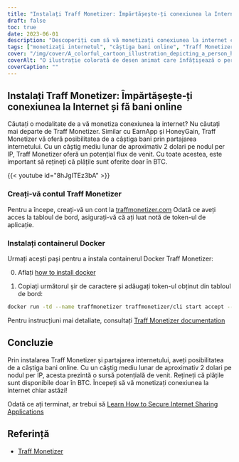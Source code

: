 ```yaml
---
title: "Instalați Traff Monetizer: Împărtășește-ți conexiunea la Internet și fă bani online"
draft: false
toc: true
date: 2023-06-01
description: "Descoperiți cum să vă monetizați conexiunea la internet cu Traff Monetizer și să câștigați bani fără efort, oferind un potențial flux de venit prin partajarea internetului dumneavoastră."
tags: ["monetizați internetul", "câștiga bani online", "Traff Monetizer", "partajarea conexiunii la internet", "venituri pasive", "Plăți BTC", "câștiga de acasă", "partajarea pe internet", "oportunități de câștiguri online", "câștiga cu Traff Monetizer", "platformă de monetizare", "face bani de pe internet", "câștiga venituri pasive", "monetizarea internetului", "câștiga bitcoin", "partajați internetul nefolosit", "flux de venit pe internet", "câștigați cu containerul Docker", "potențial de câștig online", "rețea de partajare pe internet", "câștig cu nod per IP", "venit pe internet", "Câștig BTC", "venituri din internet", "câștigați prin partajarea pe internet", "Tutorial Traff Monetizer", "ghid de monetizare pe internet", "câștig cu conexiune la internet", "Crearea contului Traff Monetizer", "Instalarea Traff Monetizer Docker"]
cover: "/img/cover/A_colorful_cartoon_illustration_depicting_a_person_holding.png"
coverAlt: "O ilustrație colorată de desen animat care înfățișează o persoană care ține în mână un glob cu linii de rețea care conectează diverse dispozitive, reprezentând conceptul de partajare a internetului și de câștig de bani."
coverCaption: ""
---
```


## Instalați Traff Monetizer: Împărtășește-ți conexiunea la Internet și fă bani online

Căutați o modalitate de a vă monetiza conexiunea la internet? Nu căutați mai departe de Traff Monetizer. Similar cu EarnApp și HoneyGain, Traff Monetizer vă oferă posibilitatea de a câștiga bani prin partajarea internetului. Cu un câștig mediu lunar de aproximativ 2 dolari pe nodul per IP, Traff Monetizer oferă un potențial flux de venit. Cu toate acestea, este important să rețineți că plățile sunt oferite doar în BTC.

{{< youtube id="8hJgITEz3bA" >}}

### Creați-vă contul Traff Monetizer
Pentru a începe, creați-vă un cont la [traffmonetizer.com](https://traffmonetizer.com/?aff=242022) Odată ce aveți acces la tabloul de bord, asigurați-vă că ați luat notă de token-ul de aplicație.

### Instalați containerul Docker
Urmați acești pași pentru a instala containerul Docker Traff Monetizer:

0. Aflați [how to install docker](https://simeononsecurity.ch/other/creating-profitable-low-powered-crypto-miners/#installing-docker)

1. Copiați următorul șir de caractere și adăugați token-ul obținut din tabloul de bord:
```bash
docker run -td --name traffmonetizer traffmonetizer/cli start accept --token YOUR_TOKEN
```

Pentru instrucțiuni mai detaliate, consultați [Traff Monetizer documentation](https://traffmonetizer.com/?aff=242022)


## Concluzie

Prin instalarea Traff Monetizer și partajarea internetului, aveți posibilitatea de a câștiga bani online. Cu un câștig mediu lunar de aproximativ 2 dolari pe nodul per IP, acesta prezintă o sursă potențială de venit. Rețineți că plățile sunt disponibile doar în BTC. Începeți să vă monetizați conexiunea la internet chiar astăzi!

Odată ce ați terminat, ar trebui să [Learn How to Secure Internet Sharing Applications](https://simeononsecurity.ch/other/how-to-secure-internet-sharing-applications/)

## Referință

- [Traff Monetizer](https://traffmonetizer.com/?aff=242022)


